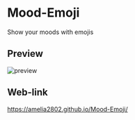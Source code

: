 # Mood-Emoji
Show your moods with emojis

## Preview
![preview](https://user-images.githubusercontent.com/49182604/192132903-112de588-9a2f-4abf-a17b-49bd57f1f0a1.jpg)

## Web-link
https://amelia2802.github.io/Mood-Emoji/
